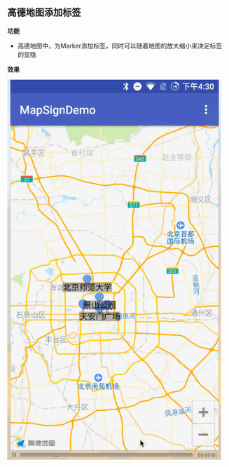 ## 高德地图添加标签

**功能**

* 高德地图中，为Marker添加标签，同时可以随着地图的放大缩小来决定标签的显隐

**效果**

![demo](https://github.com/jerryhumor/MapSignDemo/blob/master/gif/demo.gif)